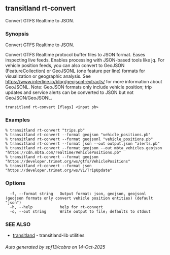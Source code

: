 ## transitland rt-convert

Convert GTFS Realtime to JSON.

### Synopsis

Convert GTFS Realtime to JSON.

Convert GTFS Realtime protocol buffer files to JSON format. Eases inspecting live feeds. Enables processing with JSON-based tools like jq. For vehicle position feeds, you can also convert to GeoJSON (FeatureCollection) or GeoJSONL (one feature per line) formats for visualization or geographic analysis. See https://www.interline.io/blog/geojsonl-extracts/ for more information about GeoJSONL. Note: GeoJSON formats only include vehicle position; trip updates and service alerts can be converted to JSON but not GeoJSON/GeoJSONL.

```
transitland rt-convert [flags] <input pb>
```

### Examples

```
% transitland rt-convert "trips.pb"
% transitland rt-convert --format geojson "vehicle_positions.pb"
% transitland rt-convert --format geojsonl "vehicle_positions.pb"
% transitland rt-convert --format json --out output.json "alerts.pb"
% transitland rt-convert --format geojson --out mbta_vehicles.geojson "https://cdn.mbta.com/realtime/VehiclePositions.pb"
% transitland rt-convert --format geojson "https://developer.trimet.org/ws/gtfs/VehiclePositions"
% transitland rt-convert --format json "https://developer.trimet.org/ws/V1/TripUpdate"
```

### Options

```
  -f, --format string   Output format: json, geojson, geojsonl (geojson formats only convert vehicle position entities) (default "json")
  -h, --help            help for rt-convert
  -o, --out string      Write output to file; defaults to stdout
```

### SEE ALSO

* [transitland](transitland.md)	 - transitland-lib utilities

###### Auto generated by spf13/cobra on 14-Oct-2025
